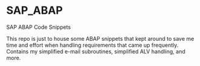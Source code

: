 # SAP_ABAP
SAP ABAP Code Snippets

This repo is just to house some ABAP snippets that kept around to save me time and effort when handling requirements that came up frequently. Contains my simplified e-mail subroutines, simplified ALV handling, and more.

